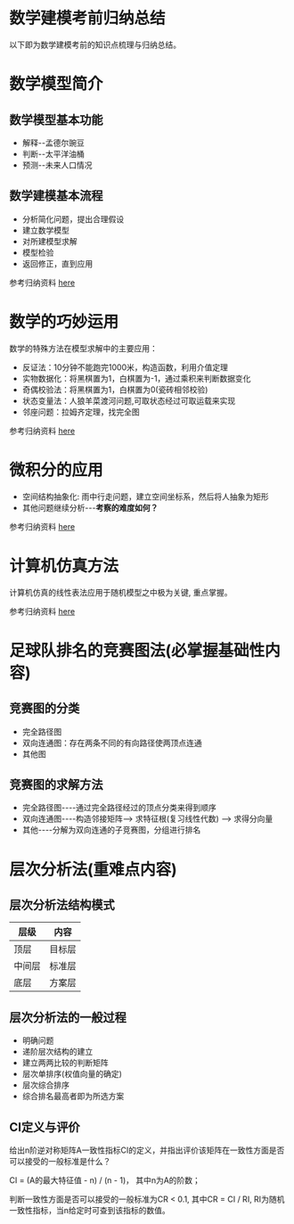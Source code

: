 # 数学建模考前归纳总结
以下即为数学建模考前的知识点梳理与归纳总结。
# 数学模型简介
## 数学模型基本功能
- 解释--孟德尔豌豆
- 判断--太平洋油桶
- 预测--未来人口情况
## 数学建模基本流程
- 分析简化问题，提出合理假设
- 建立数学模型
- 对所建模型求解
- 模型检验
- 返回修正，直到应用

参考归纳资料  [here](./introduction.md)
# 数学的巧妙运用
数学的特殊方法在模型求解中的主要应用：

- 反证法：10分钟不能跑完1000米，构造函数，利用介值定理
- 实物数据化：将黑棋置为1，白棋置为-1，通过乘积来判断数据变化
- 奇偶校验法：将黑棋置为1，白棋置为0(瓷砖相邻校验)
- 状态变量法：人狼羊菜渡河问题,可取状态经过可取运载来实现
- 邻座问题：拉姆齐定理，找完全图

参考归纳资料   [here](./数学的巧妙运用.md)

# 微积分的应用
- 空间结构抽象化: 雨中行走问题，建立空间坐标系，然后将人抽象为矩形
- 其他问题继续分析---**考察的难度如何？**

参考归纳资料   [here](./微积分的应用)

# 计算机仿真方法
计算机仿真的线性表法应用于随机模型之中极为关键, 重点掌握。

参考归纳资料  [here](./计算机仿真简介.md)

# 足球队排名的竞赛图法(必掌握基础性内容)
## 竞赛图的分类
- 完全路径图
- 双向连通图：存在两条不同的有向路径使两顶点连通
- 其他图

## 竞赛图的求解方法
- 完全路径图----通过完全路径经过的顶点分类来得到顺序
- 双向连通图----构造邻接矩阵--> 求特征根(复习线性代数) --> 求得分向量
- 其他----分解为双向连通的子竞赛图，分组进行排名


# 层次分析法(重难点内容)
## 层次分析法结构模式
|层级|内容|
|---|---|
|顶层|目标层|
|中间层| 标准层|
| 底层| 方案层|

## 层次分析法的一般过程
- 明确问题
- 递阶层次结构的建立
- 建立两两比较的判断矩阵
- 层次单排序(权值向量的确定)
- 层次综合排序
- 综合排名最高者即为所选方案

## CI定义与评价
给出n阶逆对称矩阵A一致性指标CI的定义，并指出评价该矩阵在一致性方面是否可以接受的一般标准是什么？

CI = (A的最大特征值 - n) / (n - 1)， 其中n为A的阶数；

判断一致性方面是否可以接受的一般标准为CR < 0.1, 其中CR = CI / RI, RI为随机一致性指标，当n给定时可查到该指标的数值。





